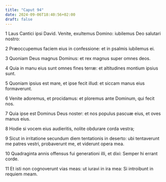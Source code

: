 ```yaml
---
title: "Caput 94"
date: 2024-09-06T18:40:56+02:00
draft: false
---
```




1 Laus Cantici ipsi David. Venite, exultemus Domino: iubilemus Deo salutari nostro:

2 Præoccupemus faciem eius in confessione: et in psalmis iubilemus ei.

3 Quoniam Deus magnus Dominus: et rex magnus super omnes deos.

4 Quia in manu eius sunt omnes fines terræ: et altitudines montium ipsius sunt.

5 Quoniam ipsius est mare, et ipse fecit illud: et siccam manus eius formaverunt.

6 Venite adoremus, et procidamus: et ploremus ante Dominum, qui fecit nos.

7 Quia ipse est Dominus Deus noster: et nos populus pascuæ eius, et oves manus eius.

8 Hodie si vocem eius audieritis, nolite obdurare corda vestra;

9 Sicut in irritatione secundum diem tentationis in deserto: ubi tentaverunt me patres vestri, probaverunt me, et viderunt opera mea.

10 Quadraginta annis offensus fui generationi illi, et dixi: Semper hi errant corde.

11 Et isti non cognoverunt vias meas: ut iuravi in ira mea: Si introibunt in requiem meam.


